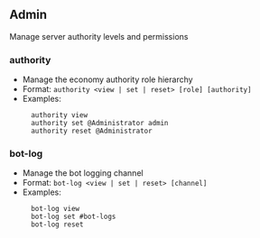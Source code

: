 ## Admin

Manage server authority levels and permissions

### authority

- Manage the economy authority role hierarchy
- Format: `authority <view | set | reset> [role] [authority]`
- Examples:
  ```
    authority view
    authority set @Administrator admin
    authority reset @Administrator
  ```

### bot-log

- Manage the bot logging channel
- Format: `bot-log <view | set | reset> [channel]`
- Examples:
  ```
    bot-log view
    bot-log set #bot-logs
    bot-log reset
  ```